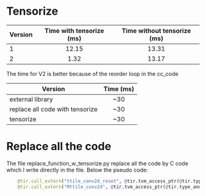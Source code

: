 # Tensorize


| Version  | Time with tensorize (ms) | Time without tensorize (ms) |
|--------- |:------------------------:|:---------------------------:|
| 1        | 12.15                    |         13.31               |
| 2        |          1.32            |                13.17        |


The time for V2 is better because of the reorder loop in the cc_code

| Version                            | Time  (ms) |
|----------------------------------- |:----------:|
| external library                   |  ~30       |
| replace all code with tensorize    |  ~30       |
| tensorize                          |  ~30       |


# Replace all the code

The file replace_function_w_tensorize.py replace all the code by C code which I write directly in the file. Below the pseudo code:

```python
    @tir.call_extern("ttile_conv2d_reset", @tir.tvm_access_ptr(@tir.type_annotation(, dtype=float32), compute_2, 0, 32768, 2, dtype=handle), 32, 32, 32, 1024, 32, dtype=int32)
    @tir.call_extern("Mttile_conv2d", @tir.tvm_access_ptr(@tir.type_annotation(, dtype=float32), W_2, 0, 9216, 1, dtype=handle), @tir.tvm_access_ptr(@tir.type_annotation(, dtype=float32), A_2, 0, 36992, 1, dtype=handle), @tir.tvm_access_ptr(@tir.type_annotation(, dtype=float32), compute_2, 0, 32768, 2, dtype=handle), 3, 3, 32, 32, 32, 32, 1024, 32, 1156, 34, 288, 9, 3, dtype=int32)

```